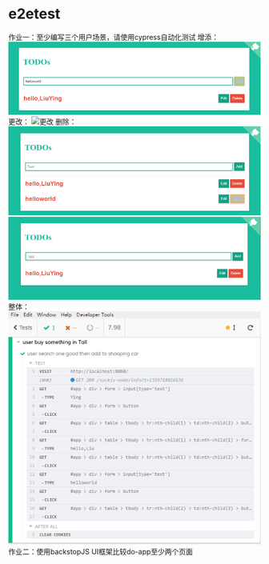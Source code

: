 # e2etest
作业一：至少编写三个用户场景，请使用cypress自动化测试
增添：
![增添](https://raw.githubusercontent.com/liuying1019/e2etest/master/screenshoot/add.png)
更改：
![更改](https://raw.githubusercontent.com/liuying1019/e2etest/master/screenshoot/modify.png)
删除：
![删除](https://raw.githubusercontent.com/liuying1019/e2etest/master/screenshoot/delete1.png)
![删除](https://raw.githubusercontent.com/liuying1019/e2etest/master/screenshoot/delete.png)
整体：
![整体](https://raw.githubusercontent.com/liuying1019/e2etest/master/screenshoot/1.png)
作业二：使用backstopJS UI框架比较do-app至少两个页面

